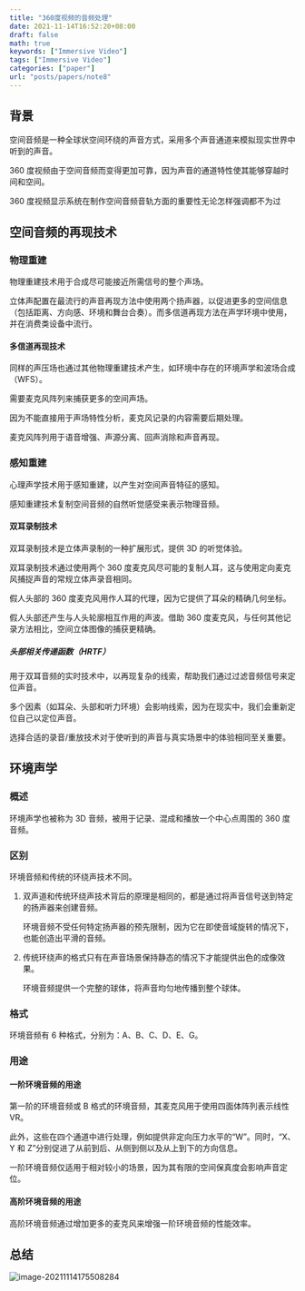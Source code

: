 ```yaml
---
title: "360度视频的音频处理"
date: 2021-11-14T16:52:20+08:00
draft: false
math: true
keywords: ["Immersive Video"]
tags: ["Immersive Video"]
categories: ["paper"]
url: "posts/papers/note8"
---
```


## 背景

空间音频是一种全球状空间环绕的声音方式，采用多个声音通道来模拟现实世界中听到的声音。

360 度视频由于空间音频而变得更加可靠，因为声音的通道特性使其能够穿越时间和空间。

360 度视频显示系统在制作空间音频音轨方面的重要性无论怎样强调都不为过

## 空间音频的再现技术

### 物理重建

物理重建技术用于合成尽可能接近所需信号的整个声场。

立体声配置在最流行的声音再现方法中使用两个扬声器，以促进更多的空间信息（包括距离、方向感、环境和舞台合奏）。而多信道再现方法在声学环境中使用，并在消费类设备中流行。

#### 多信道再现技术

同样的声压场也通过其他物理重建技术产生，如环境中存在的环境声学和波场合成（WFS）。

需要麦克风阵列来捕获更多的空间声场。

因为不能直接用于声场特性分析，麦克风记录的内容需要后期处理。

麦克风阵列用于语音增强、声源分离、回声消除和声音再现。

### 感知重建

心理声学技术用于感知重建，以产生对空间声音特征的感知。

感知重建技术复制空间音频的自然听觉感受来表示物理音频。

#### 双耳录制技术

双耳录制技术是立体声录制的一种扩展形式，提供 3D 的听觉体验。

双耳录制技术通过使用两个 360 度麦克风尽可能的复制人耳，这与使用定向麦克风捕捉声音的常规立体声录音相同。

假人头部的 360 度麦克风用作人耳的代理，因为它提供了耳朵的精确几何坐标。

假人头部还产生与人头轮廓相互作用的声波。借助 360 度麦克风，与任何其他记录方法相比，空间立体图像的捕获更精确。

##### 头部相关传递函数（HRTF）

用于双耳音频的实时技术中，以再现复杂的线索，帮助我们通过过滤音频信号来定位声音。

多个因素（如耳朵、头部和听力环境）会影响线索，因为在现实中，我们会重新定位自己以定位声音。

选择合适的录音/重放技术对于使听到的声音与真实场景中的体验相同至关重要。

## 环境声学

### 概述

环境声学也被称为 3D 音频，被用于记录、混成和播放一个中心点周围的 360 度音频。

### 区别

环境音频和传统的环绕声技术不同。

1. 双声道和传统环绕声技术背后的原理是相同的，都是通过将声音信号送到特定的扬声器来创建音频。

   环境音频不受任何特定扬声器的预先限制，因为它在即使音域旋转的情况下，也能创造出平滑的音频。

2. 传统环绕声的格式只有在声音场景保持静态的情况下才能提供出色的成像效果。

   环境音频提供一个完整的球体，将声音均匀地传播到整个球体。

### 格式

环境音频有 6 种格式，分别为：A、B、C、D、E、G。

### 用途

#### 一阶环境音频的用途

第一阶的环境音频或 B 格式的环境音频，其麦克风用于使用四面体阵列表示线性 VR。

此外，这些在四个通道中进行处理，例如提供非定向压力水平的“W”。同时，“X、Y 和 Z”分别促进了从前到后、从侧到侧以及从上到下的方向信息。

一阶环境音频仅适用于相对较小的场景，因为其有限的空间保真度会影响声音定位。

#### 高阶环境音频的用途

高阶环境音频通过增加更多的麦克风来增强一阶环境音频的性能效率。

## 总结

![image-20211114175508284](https://i.loli.net/2021/11/14/xyWRo9EMu2HwlLZ.png)
